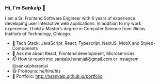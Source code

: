 ### Hi, I'm Sankalp 👋

I am a Sr. Frontend Software Engineer with 6 years of experience developing user interactive web applications.
In addition to my work experience, I hold a Master’s degree in Computer Science from Illinois Institute of Technology, Chicago.

- 🔭 Tech Stack: JavaScript, React, Typescript, NextJS, MobX and Styled-Components
- 💬 Ask me about React, Frontend development, Microservices
- 📫 How to reach me: sankalp.heranjal@gmail.com or Instagram @sankalpheranjal
- 😄 Pronouns: he/him/his
- :link: Portfolio: http://hsankalp.github.io/portfolio

